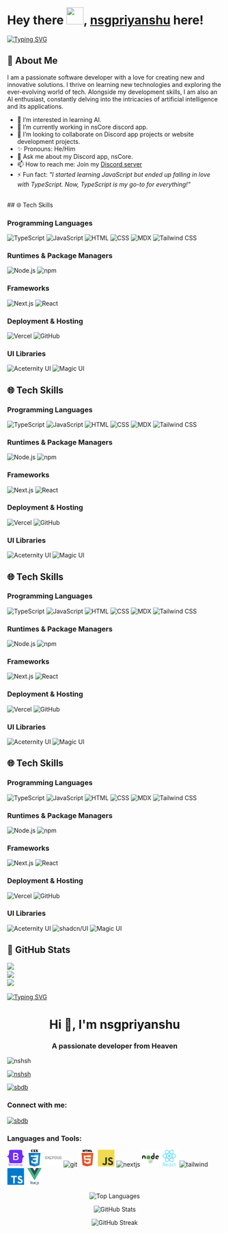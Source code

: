 # Hey there <img src="https://cdn3.emoji.gg/emojis/wavegif_1860.gif" width="40px" height="40px">, [nsgpriyanshu](https://nsgpriyanshu.github.io/) here!

[![Typing SVG](https://readme-typing-svg.demolab.com?font=Space+Mono&pause=1000&color=34EBD5&random=false&width=435&lines=Creator+of+nstypocolors+;Developer+of+nsCore+;Author+of+nsDocs)](https://git.io/typing-svg)

## 🚀 About Me
I am a passionate software developer with a love for creating new and innovative solutions. I thrive on learning new technologies and exploring the ever-evolving world of tech. Alongside my development skills, I am also an AI enthusiast, constantly delving into the intricacies of artificial intelligence and its applications.

* 🤩 I’m interested in learning AI.
* 🌱 I’m currently working in nsCore discord app.
* 🚀 I’m looking to collaborate on Discord app projects or website development projects.
* ✨ Pronouns: He/Him
* 💬 Ask me about my Discord app, nsCore.
* 📫 How to reach me: Join my [Discord server](https://discord.gg/vRXgWaar2G)
* ⚡ Fun fact: _"I started learning JavaScript but ended up falling in love with TypeScript. Now, TypeScript is my go-to for everything!"_

</br>
## 🌐 Tech Skills

### Programming Languages

<img src="https://img.shields.io/badge/TypeScript-%23007ACC.svg?style=for-the-badge&logo=typescript&logoColor=white" alt="TypeScript" height="30"/>
<img src="https://img.shields.io/badge/JavaScript-%23F7DF1E.svg?style=for-the-badge&logo=javascript&logoColor=black" alt="JavaScript" height="30"/>
<img src="https://img.shields.io/badge/HTML-%23E34F26.svg?style=for-the-badge&logo=html5&logoColor=white" alt="HTML" height="30"/>
<img src="https://img.shields.io/badge/CSS-%231572B6.svg?style=for-the-badge&logo=css3&logoColor=white" alt="CSS" height="30"/>
<img src="https://img.shields.io/badge/MDX-%23F9AC00.svg?style=for-the-badge&logo=mdx&logoColor=white" alt="MDX" height="30"/>
<img src="https://img.shields.io/badge/tailwindcss-%2338B2AC.svg?style=for-the-badge&logo=tailwind-css&logoColor=white" alt="Tailwind CSS" height="30"/>

### Runtimes & Package Managers

<img src="https://img.shields.io/badge/Node.js-%23339933.svg?style=for-the-badge&logo=node.js&logoColor=white" alt="Node.js" height="30"/>
<img src="https://img.shields.io/badge/npm-%23CB3837.svg?style=for-the-badge&logo=npm&logoColor=white" alt="npm" height="30"/>

### Frameworks

<img src="https://img.shields.io/badge/Next.js-%23000000.svg?style=for-the-badge&logo=next.js&logoColor=white" alt="Next.js" height="30"/>
<img src="https://img.shields.io/badge/React-%2320232a.svg?style=for-the-badge&logo=react&logoColor=%2361DAFB" alt="React" height="30"/>

### Deployment & Hosting

<img src="https://img.shields.io/badge/vercel-%23000000.svg?style=for-the-badge&logo=vercel&logoColor=white" alt="Vercel" height="30"/>
<img src="https://img.shields.io/badge/github-%23121011.svg?style=for-the-badge&logo=github&logoColor=white" alt="GitHub" height="30"/>

### UI Libraries

<img src="https://ui.aceternity.com/_next/image?url=%2Flogo.png&w=128&q=75" alt="Aceternity UI" height="30"/>
<img src="https://magicui.design/icon.png" alt="Magic UI" height="30"/>

## 🌐 Tech Skills

### Programming Languages

![TypeScript](https://img.shields.io/badge/TypeScript-%23007ACC.svg?style=for-the-badge&logo=typescript&logoColor=white)
![JavaScript](https://img.shields.io/badge/JavaScript-%23F7DF1E.svg?style=for-the-badge&logo=javascript&logoColor=black)
![HTML](https://img.shields.io/badge/HTML-%23E34F26.svg?style=for-the-badge&logo=html5&logoColor=white)
![CSS](https://img.shields.io/badge/CSS-%231572B6.svg?style=for-the-badge&logo=css3&logoColor=white)
![MDX](https://img.shields.io/badge/MDX-%23F9AC00.svg?style=for-the-badge&logo=mdx&logoColor=white)
![Tailwind CSS](https://img.shields.io/badge/tailwindcss-%2338B2AC.svg?style=for-the-badge&logo=tailwind-css&logoColor=white)

### Runtimes & Package Managers

![Node.js](https://img.shields.io/badge/Node.js-%23339933.svg?style=for-the-badge&logo=node.js&logoColor=white)
![npm](https://img.shields.io/badge/npm-%23CB3837.svg?style=for-the-badge&logo=npm&logoColor=white)

### Frameworks

![Next.js](https://img.shields.io/badge/Next.js-%23000000.svg?style=for-the-badge&logo=next.js&logoColor=white)
![React](https://img.shields.io/badge/React-%2320232a.svg?style=for-the-badge&logo=react&logoColor=%2361DAFB)

### Deployment & Hosting

![Vercel](https://img.shields.io/badge/vercel-%23000000.svg?style=for-the-badge&logo=vercel&logoColor=white)
![GitHub](https://img.shields.io/badge/github-%23121011.svg?style=for-the-badge&logo=github&logoColor=white)

### UI Libraries

![Aceternity UI](https://ui.aceternity.com/_next/image?url=%2Flogo.png&w=128&q=75)
![Magic UI](https://magicui.design/icon.png)

## 🌐 Tech Skills

### Programming Languages

<img src="https://img.shields.io/badge/TypeScript-%23007ACC.svg?style=for-the-badge&logo=typescript&logoColor=white" alt="TypeScript" height="30"/>
<img src="https://img.shields.io/badge/JavaScript-%23F7DF1E.svg?style=for-the-badge&logo=javascript&logoColor=black" alt="JavaScript" height="30"/>
<img src="https://img.shields.io/badge/HTML-%23E34F26.svg?style=for-the-badge&logo=html5&logoColor=white" alt="HTML" height="30"/>
<img src="https://img.shields.io/badge/CSS-%231572B6.svg?style=for-the-badge&logo=css3&logoColor=white" alt="CSS" height="30"/>
<img src="https://img.shields.io/badge/MDX-%23F9AC00.svg?style=for-the-badge&logo=mdx&logoColor=white" alt="MDX" height="30"/>
<img src="https://img.shields.io/badge/tailwindcss-%2338B2AC.svg?style=for-the-badge&logo=tailwind-css&logoColor=white" alt="Tailwind CSS" height="30"/>

### Runtimes & Package Managers

<img src="https://img.shields.io/badge/Node.js-%23339933.svg?style=for-the-badge&logo=node.js&logoColor=white" alt="Node.js" height="30"/>
<img src="https://img.shields.io/badge/npm-%23CB3837.svg?style=for-the-badge&logo=npm&logoColor=white" alt="npm" height="30"/>

### Frameworks

<img src="https://img.shields.io/badge/Next.js-%23000000.svg?style=for-the-badge&logo=next.js&logoColor=white" alt="Next.js" height="30"/>
<img src="https://img.shields.io/badge/React-%2320232a.svg?style=for-the-badge&logo=react&logoColor=%2361DAFB" alt="React" height="30"/>

### Deployment & Hosting

<img src="https://img.shields.io/badge/vercel-%23000000.svg?style=for-the-badge&logo=vercel&logoColor=white" alt="Vercel" height="30"/>
<img src="https://img.shields.io/badge/github-%23121011.svg?style=for-the-badge&logo=github&logoColor=white" alt="GitHub" height="30"/>

### UI Libraries

<img src="https://ui.aceternity.com/_next/image?url=%2Flogo.png&w=128&q=75" alt="Aceternity UI" height="30"/>
<img src="https://magicui.design/icon.png" alt="Magic UI" height="30"/>

## 🌐 Tech Skills

### Programming Languages

<img src="https://img.shields.io/badge/TypeScript-%23007ACC.svg?style=for-the-badge&logo=typescript&logoColor=white" alt="TypeScript" height="30"/>
<img src="https://img.shields.io/badge/JavaScript-%23F7DF1E.svg?style=for-the-badge&logo=javascript&logoColor=black" alt="JavaScript" height="30"/>
<img src="https://img.shields.io/badge/HTML-%23E34F26.svg?style=for-the-badge&logo=html5&logoColor=white" alt="HTML" height="30"/>
<img src="https://img.shields.io/badge/CSS-%231572B6.svg?style=for-the-badge&logo=css3&logoColor=white" alt="CSS" height="30"/>
<img src="https://img.shields.io/badge/MDX-%23F9AC00.svg?style=for-the-badge&logo=mdx&logoColor=white" alt="MDX" height="30"/>
<img src="https://img.shields.io/badge/tailwindcss-%2338B2AC.svg?style=for-the-badge&logo=tailwind-css&logoColor=white" alt="Tailwind CSS" height="30"/>

### Runtimes & Package Managers

<img src="https://img.shields.io/badge/Node.js-%23339933.svg?style=for-the-badge&logo=node.js&logoColor=white" alt="Node.js" height="30"/>
<img src="https://img.shields.io/badge/npm-%23CB3837.svg?style=for-the-badge&logo=npm&logoColor=white" alt="npm" height="30"/>

### Frameworks

<img src="https://img.shields.io/badge/Next.js-%23000000.svg?style=for-the-badge&logo=next.js&logoColor=white" alt="Next.js" height="30"/>
<img src="https://img.shields.io/badge/React-%2320232a.svg?style=for-the-badge&logo=react&logoColor=%2361DAFB" alt="React" height="30"/>

### Deployment & Hosting

<img src="https://img.shields.io/badge/vercel-%23000000.svg?style=for-the-badge&logo=vercel&logoColor=white" alt="Vercel" height="30"/>
<img src="https://img.shields.io/badge/github-%23121011.svg?style=for-the-badge&logo=github&logoColor=white" alt="GitHub" height="30"/>

### UI Libraries

<img src="https://ui.aceternity.com/_next/image?url=%2Flogo.png&w=128&q=75" alt="Aceternity UI" height="30"/>
<img src="https://images.app.goo.gl/XPoj2B4t23YzkLFP8" alt="shadcn/UI" height="30"/>
<img src="https://magicui.design/icon.png" alt="Magic UI" height="30"/>

</br>

## 📑 GitHub Stats

![](https://github-readme-stats.vercel.app/api?username=nsgpriyanshu&theme=github_dark&hide_border=true&include_all_commits=false&count_private=false&bg_color=00000000)<br/>
![](https://github-readme-streak-stats.herokuapp.com/?user=nsgpriyanshu&theme=github_dark&hide_border=true&background=00000000)<br/>
![](https://github-readme-stats.vercel.app/api/top-langs/?username=nsgpriyanshu&theme=github_dark&hide_border=true&include_all_commits=false&count_private=false&layout=compact&bg_color=00000000)

[![Typing SVG](https://readme-typing-svg.demolab.com?font=Space+Mono&pause=1000&color=00FFB3&center=true&vCenter=true&multiline=true&random=false&width=435&height=65&lines=%22+Never+stop+learning+;because+life+never+stop+teaching+%22)](https://git.io/typing-svg)


<h1 align="center">Hi 👋, I'm nsgpriyanshu</h1>
<h3 align="center">A passionate developer from Heaven</h3>

<p align="left"> <img src="https://komarev.com/ghpvc/?username=nshsh&label=Profile%20views&color=0e75b6&style=flat" alt="nshsh" /> </p>

<p align="left"> <a href="https://github.com/ryo-ma/github-profile-trophy"><img src="https://github-profile-trophy.vercel.app/?username=nshsh" alt="nshsh" /></a> </p>

<p align="left"> <a href="https://twitter.com/sbdb" target="blank"><img src="https://img.shields.io/twitter/follow/sbdb?logo=twitter&style=for-the-badge" alt="sbdb" /></a> </p>

<h3 align="left">Connect with me:</h3>
<p align="left">
  <a href="https://twitter.com/sbdb" target="blank"><img align="center" src="https://raw.githubusercontent.com/rahuldkjain/github-profile-readme-generator/master/src/images/icons/Social/twitter.svg" alt="sbdb" height="30" width="40" /></a>
</p>

<h3 align="left">Languages and Tools:</h3>
<p align="left">
  <img src="https://raw.githubusercontent.com/devicons/devicon/master/icons/bootstrap/bootstrap-plain-wordmark.svg" alt="bootstrap" height="40" width="40"/>
  <img src="https://raw.githubusercontent.com/devicons/devicon/master/icons/css3/css3-original-wordmark.svg" alt="css3" height="40" width="40"/>
  <img src="https://raw.githubusercontent.com/devicons/devicon/master/icons/express/express-original-wordmark.svg" alt="express" height="40" width="40"/>
  <img src="https://www.vectorlogo.zone/logos/git-scm/git-scm-icon.svg" alt="git" height="40" width="40"/>
  <img src="https://raw.githubusercontent.com/devicons/devicon/master/icons/html5/html5-original-wordmark.svg" alt="html5" height="40" width="40"/>
  <img src="https://raw.githubusercontent.com/devicons/devicon/master/icons/javascript/javascript-original.svg" alt="javascript" height="40" width="40"/>
  <img src="https://cdn.worldvectorlogo.com/logos/nextjs-2.svg" alt="nextjs" height="40" width="40"/>
  <img src="https://raw.githubusercontent.com/devicons/devicon/master/icons/nodejs/nodejs-original-wordmark.svg" alt="nodejs" height="40" width="40"/>
  <img src="https://raw.githubusercontent.com/devicons/devicon/master/icons/react/react-original-wordmark.svg" alt="react" height="40" width="40"/>
  <img src="https://www.vectorlogo.zone/logos/tailwindcss/tailwindcss-icon.svg" alt="tailwind" height="40" width="40"/>
  <img src="https://raw.githubusercontent.com/devicons/devicon/master/icons/typescript/typescript-original.svg" alt="typescript" height="40" width="40"/>
  <img src="https://raw.githubusercontent.com/devicons/devicon/master/icons/vuejs/vuejs-original-wordmark.svg" alt="vuejs" height="40" width="40"/>
</p>

<p align="center">
  <img src="https://github-readme-stats.vercel.app/api/top-langs/?username=nshsh&layout=compact" alt="Top Languages" />
</p>

<p align="center">
  <img src="https://github-readme-stats.vercel.app/api/?username=nshsh&show_icons=true" alt="GitHub Stats" />
</p>

<p align="center">
  <img src="https://github-readme-streak-stats.herokuapp.com/?user=nshsh" alt="GitHub Streak" />
</p>